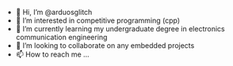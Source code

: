- 👋 Hi, I’m @arduosglitch
- 👀 I’m interested in competitive programming (cpp)
- 🌱 I’m currently learning my undergraduate degree in electronics communication engineering
- 💞️ I’m looking to collaborate on any embedded projects
- 📫 How to reach me ...

<!---
arduosglitch/arduosglitch is a ✨ special ✨ repository because its `README.md` (this file) appears on your GitHub profile.
You can click the Preview link to take a look at your changes.
--->
